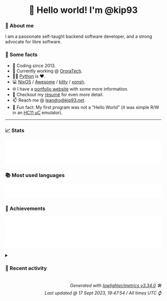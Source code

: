 <!-- README template, populated using this action:
     https://github.com/kip93/kip93/blob/main/.github/workflows/readme.yml. -->

<h1 align="center">👋 Hello world! I'm @kip93</h1> <!-- LOGIN => username -->

### 👤 About me

I am a passionate self-taught backend software developer, and a strong advocate for libre software.


### 💬 Some facts

* 📅 Coding since 2013.
* 💼 Currently working @ [OroraTech](https://ororatech.com/).
* 👨‍💻 [Python](https://github.com/search?q=user%3Akip93&l=python) is ❤️. <!-- LOGIN => username -->
* 💻 [NixOS](https://github.com/NixOS/) /
     [Awesome](https://github.com/awesomeWM/) /
     [kitty](https://github.com/kovidgoyal/kitty/) /
     [xonsh](https://github.com/xonsh/).
* 🌐 I have a [portfolio website](https://kip93.net/) with some more information.
* 📝 Checkout my [résumé](https://kip93.net/resume/) for even more detail.
* 📫 Reach me @ [leandro@kip93.net](mailto:leandro@kip93.net).
* 🎲 Fun fact: My first program was not a "Hello World" (it was simple R/W in an [HC11 µC](https://en.wikipedia.org/wiki/68HC11) emulator).


-----------------------------------------------------------------------------------------------------------------------


### 📈 Stats

![](./stats.svg)


### 📚 Most used languages <!-- by percentage, in decreasing order -->

![](./languages.svg)


### 🏅 Achievements

![](./achievements.svg)


<details> <!-- Last activity -->
<!-- Almost verbatim copy of https://github.com/lowlighter/metrics/blob/latest/source/templates/markdown/partials/activity.ejs, but restructured to be foldable. -->
<summary><h3>📰 Recent activity</h3></summary>

* ➡️ Pushed 4 commits in [kip93/nixplusplus](https://github.com/kip93/nixplusplus) on branch `main`
  * [#2503d6e](https://github.com/kip93/nixplusplus/commit/2503d6e) Hardcode the nix configs instead
  * [#ac7d9e0](https://github.com/kip93/nixplusplus/commit/ac7d9e0) Update nixpkgs
  * [#98f4cad](https://github.com/kip93/nixplusplus/commit/98f4cad) Add flake&#39;s nixConfig entries to default module
  * [#dffdd24](https://github.com/kip93/nixplusplus/commit/dffdd24) Add my own signing key
  * *On 16 Sept 2023, 18:01:40*
* ➡️ Pushed 5 commits in [kip93/nixplusplus](https://github.com/kip93/nixplusplus) on branch `main`
  * [#8bfe63e](https://github.com/kip93/nixplusplus/commit/8bfe63e) Fix relative flake input
  * [#3a31fe0](https://github.com/kip93/nixplusplus/commit/3a31fe0) Remove override for nix from flake
  * [#3ccfbff](https://github.com/kip93/nixplusplus/commit/3ccfbff) Fix format
  * [#27f06f3](https://github.com/kip93/nixplusplus/commit/27f06f3) Fix infinite recursion
  * [#e1813f6](https://github.com/kip93/nixplusplus/commit/e1813f6) Some fixes for containers
  * *On 16 Sept 2023, 14:01:44*
* ➡️ Pushed 12 commits in [kip93/nixplusplus](https://github.com/kip93/nixplusplus) on branch `main`
  * [#aaa8d93](https://github.com/kip93/nixplusplus/commit/aaa8d93) Fix integration with direnv
  * [#8eb094f](https://github.com/kip93/nixplusplus/commit/8eb094f) Use latest version of nix
  * [#1c12d21](https://github.com/kip93/nixplusplus/commit/1c12d21) Fix linting issues
  * [#caf5aa7](https://github.com/kip93/nixplusplus/commit/caf5aa7) Fix lint script
  * [#6e19662](https://github.com/kip93/nixplusplus/commit/6e19662) Make vim default editor in devenv shell
  * [#1220fed](https://github.com/kip93/nixplusplus/commit/1220fed) Fix nix-gc cross compilation
  * [#f13583a](https://github.com/kip93/nixplusplus/commit/f13583a) Reduce verbosity a bit by adding npppkgs
  * [#be71c40](https://github.com/kip93/nixplusplus/commit/be71c40) Add nix cache config to flake
  * [#b6f323e](https://github.com/kip93/nixplusplus/commit/b6f323e) Switch from hacky git hooks to devenv
  * [#a2ef0c4](https://github.com/kip93/nixplusplus/commit/a2ef0c4) Add missing header
  * [#cb33ea4](https://github.com/kip93/nixplusplus/commit/cb33ea4) Sort system list
  * [#f6df540](https://github.com/kip93/nixplusplus/commit/f6df540) More inputs
  * *On 16 Sept 2023, 10:01:44*
* 🌟 Starred [nerdypepper/statix](https://github.com/nerdypepper/statix)
  * *On 16 Sept 2023, 08:23:17*
</details>


<h6 align="right"><em>
    Generated with <a href="https://github.com/lowlighter/metrics/tree/latest/">lowlighter/metrics v3.34.0</a> 🛠️<br> <!-- VERSION => MAJOR.minor.patch -->
    Last updated @ 17 Sept 2023, 19:47:54 / All times UTC ⌚ <!-- meta.generated => DD/MM/YYYY, hh:mm -->
</em></h6>
